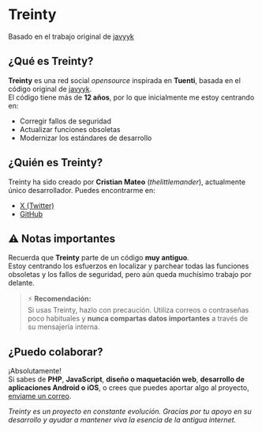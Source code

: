 # Treinty

Basado en el trabajo original de [javyyk](https://github.com/javyyk/social)


## ¿Qué es Treinty?

**Treinty** es una red social *opensource* inspirada en **Tuenti**, basada en el código original de [javyyk](https://github.com/javyyk/social).  
El código tiene más de **12 años**, por lo que inicialmente me estoy centrando en:

- Corregir fallos de seguridad  
- Actualizar funciones obsoletas  
- Modernizar los estándares de desarrollo  


## ¿Quién es Treinty?

Treinty ha sido creado por **Cristian Mateo** (*thelittlemander*), actualmente único desarrollador. Puedes encontrarme en:

- [X (Twitter)](https://x.com/thelittlemander)
- [GitHub](https://github.com/thelittlemander)


## ⚠️ Notas importantes

Recuerda que **Treinty** parte de un código **muy antiguo**.  
Estoy centrando los esfuerzos en localizar y parchear todas las funciones obsoletas y los fallos de seguridad, pero aún queda muchísimo trabajo por delante.

> ⚡ **Recomendación:**  
> Si usas Treinty, hazlo con precaución. Utiliza correos o contraseñas poco habituales y **nunca compartas datos importantes** a través de su mensajería interna.


## ¿Puedo colaborar?

¡Absolutamente!  
Si sabes de **PHP**, **JavaScript**, **diseño o maquetación web**, **desarrollo de aplicaciones Android o iOS**, o crees que puedes aportar algo al proyecto, [enviame un correo](mailto:colaboracion@treinty.online).



*Treinty es un proyecto en constante evolución. Gracias por tu apoyo en su desarrollo y ayudar a mantener viva la esencia de la antigua internet.*

